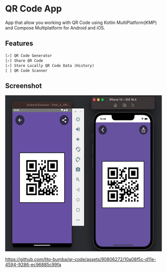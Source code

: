 # QR Code App
App that allow you working with QR Code using Kotlin MultiPlatform(KMP) and Compose Multiplatform for Android and iOS.

## Features

   ```text
   [✓] QR Code Generator
   [✓] Share QR Code
   [✓] Store Locally QR Code Data (History)
   [ ] QR Code Scanner
   ```

## Screenshot
<img src="screenshot/new_screen_style.png" width="600px" height="500px">

https://github.com/lito-bumba/qr-code/assets/90806272/10a08f5c-d11e-4594-9286-ec96885c99fa